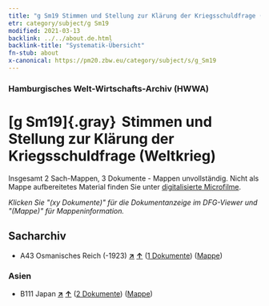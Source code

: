 ```yaml
---
title: "g Sm19 Stimmen und Stellung zur Klärung der Kriegsschuldfrage (Weltkrieg)"
etr: category/subject/g Sm19
modified: 2021-03-13
backlink: ../../about.de.html
backlink-title: "Systematik-Übersicht"
fn-stub: about
x-canonical: https://pm20.zbw.eu/category/subject/s/g_Sm19
---
```


### Hamburgisches Welt-Wirtschafts-Archiv (HWWA)
# [g Sm19]{.gray}&#8201; Stimmen und Stellung zur Klärung der Kriegsschuldfrage (Weltkrieg)&#160; 




Insgesamt 2 Sach-Mappen, 3 Dokumente - Mappen unvollständig.
Nicht als Mappe aufbereitetes Material finden Sie unter [digitalisierte Microfilme](/film/h1_sh.de.html).

_Klicken Sie "(xy Dokumente)" für die Dokumentanzeige im DFG-Viewer und "(Mappe)" für Mappeninformation._

## Sacharchiv



- A43 Osmanisches Reich (-1923) [**&nearr;**](../../../geo/i/141034/about.de.html "Osmanisches Reich (-1923) (alle Mappen)") [**&uarr;**](../../../geo/about.de.html#A43 "Ländersystematik") (<a href="https://pm20.zbw.eu/dfgview/sh/141034,144593" title="über: Osmanisches Reich (-1923) : Stimmen und Stellung zur Klärung der Kriegsschuldfrage (Weltkrieg)" target="_blank">1 Dokumente</a>) ([Mappe](../../../../folder/sh/1410xx/141034/1445xx/144593/about.de.html))

### Asien

- B111 Japan [**&nearr;**](../../../geo/i/141272/about.de.html "Japan (alle Mappen)") [**&uarr;**](../../../geo/about.de.html#B111 "Ländersystematik") (<a href="https://pm20.zbw.eu/dfgview/sh/141272,144593" title="über: Japan : Stimmen und Stellung zur Klärung der Kriegsschuldfrage (Weltkrieg)" target="_blank">2 Dokumente</a>) ([Mappe](../../../../folder/sh/1412xx/141272/1445xx/144593/about.de.html))


